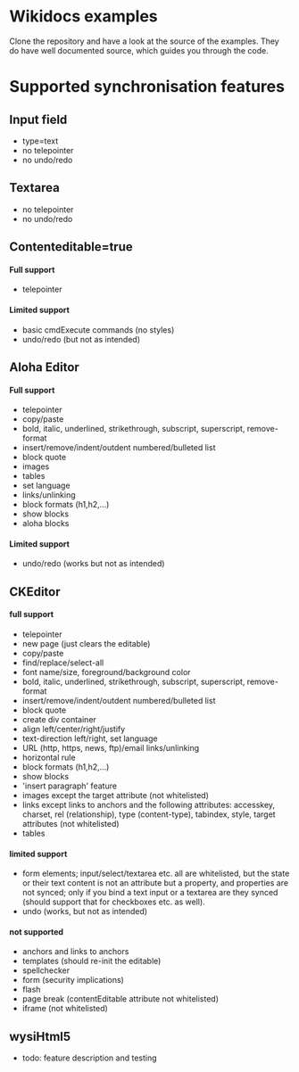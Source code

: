 Wikidocs examples
=================

Clone the repository and have a look at the source of the examples.
They do have well documented source, which guides you through 
the code.

Supported synchronisation features
==================================

## Input field

* type=text
* no telepointer
* no undo/redo

## Textarea

* no telepointer
* no undo/redo

## Contenteditable=true

#### Full support

* telepointer

#### Limited support

* basic cmdExecute commands (no styles)
* undo/redo (but not as intended)

## Aloha Editor

#### Full support

* telepointer
* copy/paste
* bold, italic, underlined, strikethrough, subscript, superscript, remove-format
* insert/remove/indent/outdent numbered/bulleted list
* block quote
* images
* tables
* set language
* links/unlinking
* block formats (h1,h2,...) 
* show blocks
* aloha blocks

#### Limited support

* undo/redo (works but not as intended)

## CKEditor

#### full support

* telepointer
* new page (just clears the editable)
* copy/paste
* find/replace/select-all
* font name/size, foreground/background color
* bold, italic, underlined, strikethrough, subscript, superscript, remove-format
* insert/remove/indent/outdent numbered/bulleted list
* block quote
* create div container
* align left/center/right/justify
* text-direction left/right, set language
* URL (http, https, news, ftp)/email links/unlinking
* horizontal rule
* block formats (h1,h2,...) 
* show blocks
* 'insert paragraph' feature
* images except the target attribute (not whitelisted)
* links except links to anchors and the following attributes: accesskey,
  charset, rel (relationship), type (content-type), tabindex, style,
  target attributes (not whitelisted)
* tables

#### limited support

* form elements; input/select/textarea etc. all are whitelisted, but the state or their text content is not an attribute but a property,  and properties are not synced; only if you bind a text input or a textarea are they synced (should support that for checkboxes etc. as well).
* undo (works, but not as intended)

#### not supported

* anchors and links to anchors
* templates (should re-init the editable)
* spellchecker
* form (security implications)
* flash
* page break (contentEditable attribute not whitelisted)
* iframe (not whitelisted)

## wysiHtml5

* todo: feature description and testing
